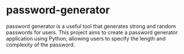 # password-generator
password generator is a useful tool that generates strong and random passwords for users. This project aims to create a password generator application using Python, allowing users to specify the length and complexity of the password.
